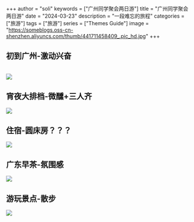 +++
author = "soli"
keywords = ["广州同学聚会两日游"]
title = "广州同学聚会两日游"
date = "2024-03-23"
description = "一段难忘的旅程"
categories = ["旅游"]
tags = ["旅游"]
series = ["Themes Guide"]
image = "https://someblogs.oss-cn-shenzhen.aliyuncs.com/thumb/441711458409_.pic_hd.jpg"
+++
<!--more-->
## 初到广州-激动兴奋
<br />![](https://someblogs.oss-cn-shenzhen.aliyuncs.com/thumb/%E5%88%9D%E5%88%B0%E5%B9%BF%E5%B7%9E.jpg)

## 宵夜大排档-微醺+三人齐
![](https://someblogs.oss-cn-shenzhen.aliyuncs.com/thumb/391711458402_.pic_hd.jpg)

## 住宿-圆床房？？？
![](https://someblogs.oss-cn-shenzhen.aliyuncs.com/thumb/361711458397_.pic_hd.jpg)
## 广东早茶-氛围感
![](https://someblogs.oss-cn-shenzhen.aliyuncs.com/thumb/311711458391_.pic_hd.jpg)
## 游玩景点-散步
![](https://someblogs.oss-cn-shenzhen.aliyuncs.com/thumb/%E5%B9%BF%E5%B7%9E%E6%99%AF%E7%82%B9.jpg)